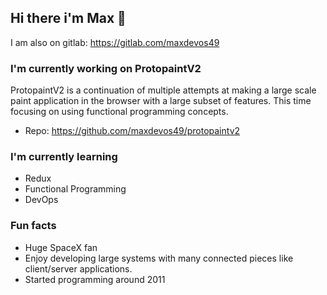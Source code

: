 ## Hi there i'm Max 👋

I am also on gitlab: https://gitlab.com/maxdevos49

### I'm currently working on ProtopaintV2
ProtopaintV2 is a continuation of multiple attempts at making a large scale paint application in the browser with a large subset of features. This time focusing on using functional programming concepts.
- Repo: https://github.com/maxdevos49/protopaintv2

### I'm currently learning
- Redux
- Functional Programming
- DevOps

### Fun facts
- Huge SpaceX fan
- Enjoy developing large systems with many connected pieces like client/server applications. 
- Started programming around 2011

